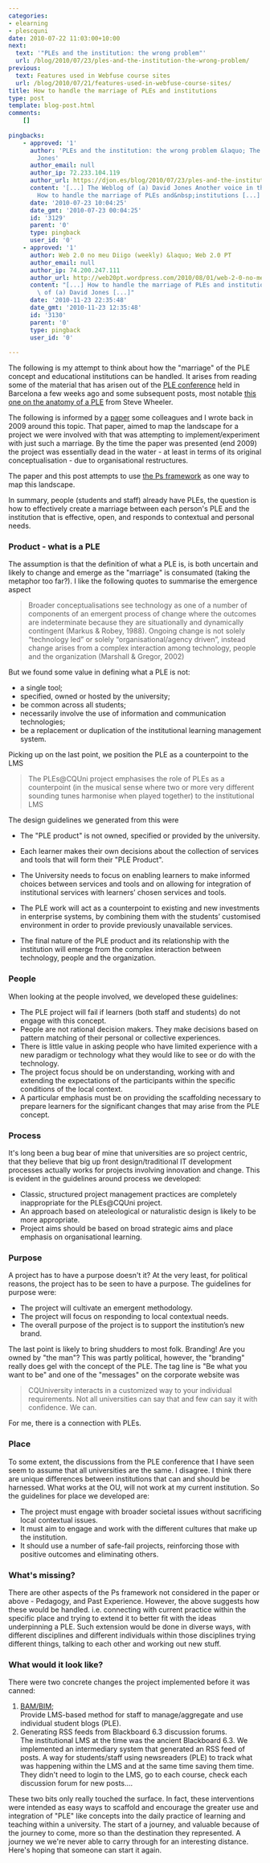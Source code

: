 ```yaml
---
categories:
- elearning
- plescquni
date: 2010-07-22 11:03:00+10:00
next:
  text: '"PLEs and the institution: the wrong problem"'
  url: /blog/2010/07/23/ples-and-the-institution-the-wrong-problem/
previous:
  text: Features used in Webfuse course sites
  url: /blog/2010/07/21/features-used-in-webfuse-course-sites/
title: How to handle the marriage of PLEs and institutions
type: post
template: blog-post.html
comments:
    []
    
pingbacks:
    - approved: '1'
      author: 'PLEs and the institution: the wrong problem &laquo; The Weblog of (a) David
        Jones'
      author_email: null
      author_ip: 72.233.104.119
      author_url: https://djon.es/blog/2010/07/23/ples-and-the-institution-the-wrong-problem/
      content: '[...] The Weblog of (a) David Jones Another voice in the blogosphere    &laquo;
        How to handle the marriage of PLEs and&nbsp;institutions [...]'
      date: '2010-07-23 10:04:25'
      date_gmt: '2010-07-23 00:04:25'
      id: '3129'
      parent: '0'
      type: pingback
      user_id: '0'
    - approved: '1'
      author: Web 2.0 no meu Diigo (weekly) &laquo; Web 2.0 PT
      author_email: null
      author_ip: 74.200.247.111
      author_url: http://web20pt.wordpress.com/2010/08/01/web-2-0-no-meu-diigo-weekly-41/
      content: "[...] How to handle the marriage of PLEs and institutions \xAB The Weblog\
        \ of (a) David Jones [...]"
      date: '2010-11-23 22:35:48'
      date_gmt: '2010-11-23 12:35:48'
      id: '3130'
      parent: '0'
      type: pingback
      user_id: '0'
    
---
```

The following is my attempt to think about how the "marriage" of the PLE concept and educational institutions can be handled. It arises from reading some of the material that has arisen out of the [PLE conference](http://pleconference.citilab.eu/) held in Barcelona a few weeks ago and some subsequent posts, most notable [this one on the anatomy of a PLE](http://steve-wheeler.blogspot.com/2010/07/anatomy-of-ple.html) from Steve Wheeler.

The following is informed by a [paper](/blog/publications/the-ps-framework-mapping-the-landscape-for-the-plescquni-project/) some colleagues and I wrote back in 2009 around this topic. That paper, aimed to map the landscape for a project we were involved with that was attempting to implement/experiment with just such a marriage. By the time the paper was presented (end 2009) the project was essentially dead in the water - at least in terms of its original conceptualisation - due to organisational restructures.

The paper and this post attempts to use [the Ps framework](/blog/2009/03/18/the-ps-framework/) as one way to map this landscape.

In summary, people (students and staff) already have PLEs, the question is how to effectively create a marriage between each person's PLE and the institution that is effective, open, and responds to contextual and personal needs.

### Product - what is a PLE

The assumption is that the definition of what a PLE is, is both uncertain and likely to change and emerge as the "marriage" is consumated (taking the metaphor too far?). I like the following quotes to summarise the emergence aspect

> Broader conceptualisations see technology as one of a number of components of an emergent process of change where the outcomes are indeterminate because they are situationally and dynamically contingent (Markus & Robey, 1988). Ongoing change is not solely “technology led” or solely “organisational/agency driven”, instead change arises from a complex interaction among technology, people and the organization (Marshall & Gregor, 2002)

But we found some value in defining what a PLE is not:

- a single tool;
- specified, owned or hosted by the university;
- be common across all students;
- necessarily involve the use of information and communication technologies;
- be a replacement or duplication of the institutional learning management system.

Picking up on the last point, we position the PLE as a counterpoint to the LMS

> The PLEs@CQUni project emphasises the role of PLEs as a counterpoint (in the musical sense where two or more very different sounding tunes harmonise when played together) to the institutional LMS

The design guidelines we generated from this were

- The "PLE product" is not owned, specified or provided by the university.
- Each learner makes their own decisions about the collection of services and tools that will form their "PLE Product".
- The University needs to focus on enabling learners to make informed choices between services and tools and on allowing for integration of institutional services with learners’ chosen services and tools.

- The PLE work will act as a counterpoint to existing and new investments in enterprise systems, by combining them with the students’ customised environment in order to provide previously unavailable services.
- The final nature of the PLE product and its relationship with the institution will emerge from the complex interaction between technology, people and the organization.

### People

When looking at the people involved, we developed these guidelines:

- The PLE project will fail if learners (both staff and students) do not engage with this concept.
- People are not rational decision makers. They make decisions based on pattern matching of their personal or collective experiences.
- There is little value in asking people who have limited experience with a new paradigm or technology what they would like to see or do with the technology.
- The project focus should be on understanding, working with and extending the expectations of the participants within the specific conditions of the local context.
- A particular emphasis must be on providing the scaffolding necessary to prepare learners for the significant changes that may arise from the PLE concept.

### Process

It's long been a bug bear of mine that universities are so project centric, that they believe that big up front design/traditional IT development processes actually works for projects involving innovation and change. This is evident in the guidelines around process we developed:

- Classic, structured project management practices are completely inappropriate for the PLEs@CQUni project.
- An approach based on ateleological or naturalistic design is likely to be more appropriate.
- Project aims should be based on broad strategic aims and place emphasis on organisational learning.

### Purpose

A project has to have a purpose doesn't it? At the very least, for political reasons, the project has to be seen to have a purpose. The guidelines for purpose were:

- The project will cultivate an emergent methodology.
- The project will focus on responding to local contextual needs.
- The overall purpose of the project is to support the institution’s new brand.

The last point is likely to bring shudders to most folk. Branding! Are you owned by "the man"? This was partly political, however, the "branding" really does gel with the concept of the PLE. The tag line is "Be what you want to be" and one of the "messages" on the corporate website was

> CQUniversity interacts in a customized way to your individual requirements. Not all universities can say that and few can say it with confidence. We can.

For me, there is a connection with PLEs.

### Place

To some extent, the discussions from the PLE conference that I have seen seem to assume that all universities are the same. I disagree. I think there are unique differences between institutions that can and should be harnessed. What works at the OU, will not work at my current institution. So the guidelines for place we developed are:

- The project must engage with broader societal issues without sacrificing local contextual issues.
- It must aim to engage and work with the different cultures that make up the institution.
- It should use a number of safe-fail projects, reinforcing those with positive outcomes and eliminating others.

### What's missing?

There are other aspects of the Ps framework not considered in the paper or above - Pedagogy, and Past Experience. However, the above suggests how these would be handled. i.e. connecting with current practice within the specific place and trying to extend it to better fit with the ideas underpinning a PLE. Such extension would be done in diverse ways, with different disciplines and different individuals within those disciplines trying different things, talking to each other and working out new stuff.

### What would it look like?

There were two concrete changes the project implemented before it was canned:

1. [BAM/BIM](/blog/research/bam-blog-aggregation-management/);  
    Provide LMS-based method for staff to manage/aggregate and use individual student blogs (PLE).
2. Generating RSS feeds from Blackboard 6.3 discussion forums.  
    The institutional LMS at the time was the ancient Blackboard 6.3. We implemented an intermediary system that generated an RSS feed of posts. A way for students/staff using newsreaders (PLE) to track what was happening within the LMS and at the same time saving them time. They didn't need to login to the LMS, go to each course, check each discussion forum for new posts....

These two bits only really touched the surface. In fact, these interventions were intended as easy ways to scaffold and encourage the greater use and integration of "PLE" like concepts into the daily practice of learning and teaching within a university. The start of a journey, and valuable because of the journey to come, more so than the destination they represented. A journey we we're never able to carry through for an interesting distance. Here's hoping that someone can start it again.